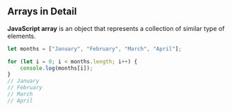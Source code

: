 ## Arrays in Detail

**JavaScript array** is an object that represents a collection of similar type of elements.

```js
let months = ["January", "February", "March", "April"];

for (let i = 0; i < months.length; i++) {
    console.log(months[i]); 
}
// January
// February
// March
// April
```

